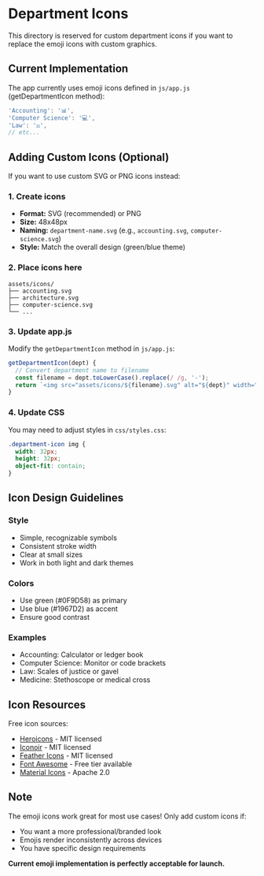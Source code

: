 # Department Icons

This directory is reserved for custom department icons if you want to replace the emoji icons with custom graphics.

## Current Implementation

The app currently uses emoji icons defined in `js/app.js` (getDepartmentIcon method):

```javascript
'Accounting': '📊',
'Computer Science': '💻',
'Law': '⚖️',
// etc...
```

## Adding Custom Icons (Optional)

If you want to use custom SVG or PNG icons instead:

### 1. Create icons

- **Format:** SVG (recommended) or PNG
- **Size:** 48x48px
- **Naming:** `department-name.svg` (e.g., `accounting.svg`, `computer-science.svg`)
- **Style:** Match the overall design (green/blue theme)

### 2. Place icons here

```
assets/icons/
├── accounting.svg
├── architecture.svg
├── computer-science.svg
└── ...
```

### 3. Update app.js

Modify the `getDepartmentIcon` method in `js/app.js`:

```javascript
getDepartmentIcon(dept) {
  // Convert department name to filename
  const filename = dept.toLowerCase().replace(/ /g, '-');
  return `<img src="assets/icons/${filename}.svg" alt="${dept}" width="32" height="32">`;
}
```

### 4. Update CSS

You may need to adjust styles in `css/styles.css`:

```css
.department-icon img {
  width: 32px;
  height: 32px;
  object-fit: contain;
}
```

## Icon Design Guidelines

### Style
- Simple, recognizable symbols
- Consistent stroke width
- Clear at small sizes
- Work in both light and dark themes

### Colors
- Use green (#0F9D58) as primary
- Use blue (#1967D2) as accent
- Ensure good contrast

### Examples
- Accounting: Calculator or ledger book
- Computer Science: Monitor or code brackets
- Law: Scales of justice or gavel
- Medicine: Stethoscope or medical cross

## Icon Resources

Free icon sources:
- [Heroicons](https://heroicons.com) - MIT licensed
- [Iconoir](https://iconoir.com) - MIT licensed
- [Feather Icons](https://feathericons.com) - MIT licensed
- [Font Awesome](https://fontawesome.com) - Free tier available
- [Material Icons](https://fonts.google.com/icons) - Apache 2.0

## Note

The emoji icons work great for most use cases! Only add custom icons if:
- You want a more professional/branded look
- Emojis render inconsistently across devices
- You have specific design requirements

**Current emoji implementation is perfectly acceptable for launch.**

